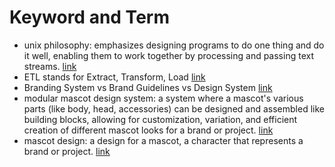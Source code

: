 # Keyword and Term

- unix philosophy: emphasizes designing programs to do one thing and do it well, enabling them to work together by processing and passing text streams. [link](https://en.wikipedia.org/wiki/Unix_philosophy)
- ETL stands for Extract, Transform, Load [link](https://en.wikipedia.org/wiki/Extract,_transform,_load)
- Branding System vs Brand Guidelines vs Design System [link](https://brandkit.com/branding-system)
- modular mascot design system: a system where a mascot's various parts (like body, head, accessories) can be designed and assembled like building blocks, allowing for customization, variation, and efficient creation of different mascot looks for a brand or project. [link](https://www.yogame.com/modular-mascot-design-system/)
- mascot design: a design for a mascot, a character that represents a brand or project. [link](https://www.sosfactory.com/mascot-design/)
